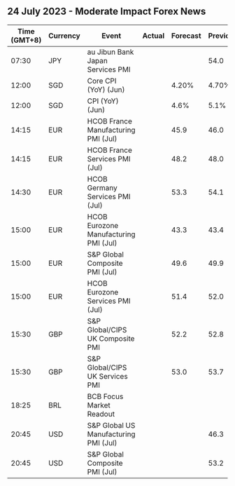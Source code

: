 ## 24 July 2023 - Moderate Impact Forex News

| Time (GMT+8) | Currency | Event | Actual | Forecast | Previous |
|------|----------|-------|--------|----------|----------|
| 07:30 | JPY | au Jibun Bank Japan Services PMI |  |  | 54.0 |
| 12:00 | SGD | Core CPI (YoY) (Jun) |  | 4.20% | 4.70% |
| 12:00 | SGD | CPI (YoY) (Jun) |  | 4.6% | 5.1% |
| 14:15 | EUR | HCOB France Manufacturing PMI (Jul) |  | 45.9 | 46.0 |
| 14:15 | EUR | HCOB France Services PMI (Jul) |  | 48.2 | 48.0 |
| 14:30 | EUR | HCOB Germany Services PMI (Jul) |  | 53.3 | 54.1 |
| 15:00 | EUR | HCOB Eurozone Manufacturing PMI (Jul) |  | 43.3 | 43.4 |
| 15:00 | EUR | S&P Global Composite PMI (Jul) |  | 49.6 | 49.9 |
| 15:00 | EUR | HCOB Eurozone Services PMI (Jul) |  | 51.4 | 52.0 |
| 15:30 | GBP | S&P Global/CIPS UK Composite PMI |  | 52.2 | 52.8 |
| 15:30 | GBP | S&P Global/CIPS UK Services PMI |  | 53.0 | 53.7 |
| 18:25 | BRL | BCB Focus Market Readout |  |  |  |
| 20:45 | USD | S&P Global US Manufacturing PMI (Jul) |  |  | 46.3 |
| 20:45 | USD | S&P Global Composite PMI (Jul) |  |  | 53.2 |
